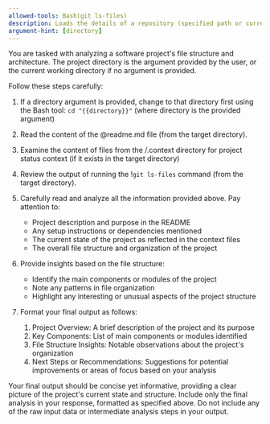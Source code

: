 ```yaml
---
allowed-tools: Bash(git ls-files)
description: Loads the details of a repository (specified path or current directory)
argument-hint: [directory]
---
```


You are tasked with analyzing a software project's file structure and architecture. The project directory is the argument provided by the user, or the current working directory if no argument is provided.

Follow these steps carefully:

1. If a directory argument is provided, change to that directory first using the Bash tool: `cd "{{directory}}"` (where directory is the provided argument)
2. Read the content of the @readme.md file (from the target directory).
3. Examine the content of files from the /.context directory for project status context (if it exists in the target directory)
4. Review the output of running the !`git ls-files` command (from the target directory).
5. Carefully read and analyze all the information provided above. Pay attention to:
   - Project description and purpose in the README
   - Any setup instructions or dependencies mentioned
   - The current state of the project as reflected in the context files
   - The overall file structure and organization of the project

6. Provide insights based on the file structure:
   - Identify the main components or modules of the project
   - Note any patterns in file organization
   - Highlight any interesting or unusual aspects of the project structure

7. Format your final output as follows:
   1. Project Overview: A brief description of the project and its purpose
   2. Key Components: List of main components or modules identified
   3. File Structure Insights: Notable observations about the project's organization
   4. Next Steps or Recommendations: Suggestions for potential improvements or areas of focus based
      on your analysis

Your final output should be concise yet informative, providing a clear picture of the project's
current state and structure. Include only the final analysis in your response, formatted as
specified above. Do not include any of the raw input data or intermediate analysis steps in your
output.
